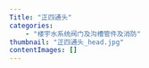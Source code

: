 ```yaml
---
Title: "正四通头"
categories:
    - "楼宇水系统阀门及沟槽管件及消防"
thumbnail: "正四通头_head.jpg"
contentImages: []
---
```

